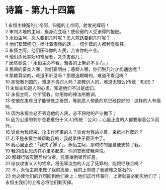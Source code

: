 # 诗篇 - 第九十四篇
  
 1 永恒主伸冤的上帝阿，伸冤的上帝阿，射发光辉哦！  
 2 审判大地的主阿，挺身而立哦！使骄傲的人受该得的报应。  
 3 永恒主阿，恶人要到几时呢？恶人欢跃要到几时呢？  
 4 他们絮絮叨叨，喷吐着傲慢的话；一切作孽的人都矜夸张狂。  
 5 永恒主阿，他们压碎你的人民，苦害你的产业。  
 6 他们杀死寡妇和寄居者，又杀害孤儿；  
 7 居然竟说：「永恒主必不看，雅各的上帝必不关心。」  
 8 民间的畜类人哪，你们要明白；愚顽人哪，你们到几时才能通达呢？  
 9 那裁耳朵的，难道不听见吗？那塑造眼睛的，难道不看见吗？  
 10 那管教列国的，难道不责罚人吗？那教训人的，难道无知么(传统：知识)？  
 11 永恒主知道人的心思，知道他们不过是虚幻。  
 12 永恒主阿，你所管教，你用你的律法所教训，  
 13 使他在患难日子能够处之泰然，等到恶人预备的坑已经挖好的：这样的人有福阿。  
 14 因为永恒主必不丢弃他的人民，必不将他的产业撇下；  
 15 因为公道的判断总要重归于义人(传统：公义)；心里正直的人都要跟着公义而行。  
 16 谁肯为我起来，攻击作坏事的人？谁肯为我站立着，来抵挡作孽的？  
 17 若不是永恒主做帮助我的，我就早住于寂灭中了。  
 18 我心里正说：「我失了脚了」，永恒主阿，那时你的坚爱便支持了我。  
 19 我的烦乱思虑在心里多起来，你的安慰使我喜悦。  
 20 那肆行毁灭而居权位者，凭着律例架弄奸恶，  
 21 结伙攻害义人的牲命，将无辜流血的人定了死罪的，能跟你联合吗？  
 22 不，永恒主向来做了我的高垒，我的上帝做了我避难之磐石的，  
 23 他必使他们的罪罚回到他们身上；他们正行坏事时，上帝就要必剿灭他们了；永恒主我们的上帝必将他们剿灭掉。